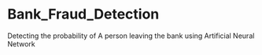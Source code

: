 # Bank_Fraud_Detection
Detecting the probability of A person leaving the bank using Artificial Neural Network
